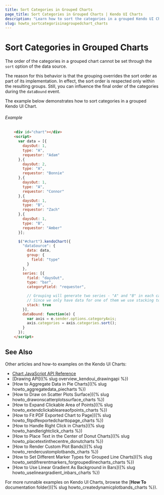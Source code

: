 ```yaml
---
title: Sort Categories in Grouped Charts
page_title: Sort Categories in Grouped Charts | Kendo UI Charts
description: "Learn how to sort the categories in a grouped Kendo UI Chart."
slug: howto_sortcategorisinagroupedchart_charts
---
```


# Sort Categories in Grouped Charts

The order of the categories in a grouped chart cannot be set through the `sort` option of the data source.

The reason for this behavior is that the grouping overrides the sort order as part of its implementation. In effect, the sort order is respected only within the resulting groups. Still, you can influence the final order of the categories during the `dataBound` event.

The example below demonstrates how to sort categories in a grouped Kendo UI Chart.

###### Example

```html
    <div id="chart"></div>
    <script>
      var data = [{
        daysOut: 1,
        type: "A",
        requestor: "Adam"
      },{
        daysOut: 2,
        type: "A",
        requestor: "Bonnie"
      },{
        daysOut: 1,
        type: "A",
        requestor: "Connor"
      },{
        daysOut: 1,
        type: "B",
        requestor: "Zach"
      },{
        daysOut: 1,
        type: "B",
        requestor: "Amber"
      }];

      $("#chart").kendoChart({
        "dataSource": {
          data: data,
          group: {
            field: "type"
          }
        },
        series: [{
          field: "daysOut",
          type: "bar",
          categoryField: "requestor",

          // Grouping will generate two series - "A" and "B" in each category
          // Since we only have data for one of them we use stacking to remove the empty space
          stack: true
        }],
        dataBound: function(e) {
          var axis = e.sender.options.categoryAxis;
          axis.categories = axis.categories.sort();
        }
      });
    </script>
```

## See Also

Other articles and how-to examples on the Kendo UI Charts:

* [Chart JavaScript API Reference](/api/javascript/dataviz/ui/chart)
* [Drawing API]({% slug overview_kendoui_drawingapi %})
* [How to Aggregate Data in Pie Charts]({% slug howto_aggregatedata_piecharts %})
* [How to Draw on Scatter Plots Surface]({% slug howto_drawonscatterplotssurface_charts %})
* [How to Expand Clickable Area of Points]({% slug howto_extendclickableareaofpoints_charts %})
* [How to Fit PDF Exported Chart to Page]({% slug howto_fitpdfexportedcharttopage_charts %})
* [How to Handle Right Click in Charts]({% slug howto_handlerightclick_charts %})
* [How to Place Text in the Center of Donut Charts]({% slug howto_placetextinthecentre_donutcharts %})
* [How to Render Custom Plot Bands]({% slug howto_rendercustomplotbands_charts %})
* [How to Set Different Marker Types for Grouped Line Charts]({% slug howto_setdifrerentmarkers_forgroupedlinecharts_charts %})
* [How to Use Linear Gradient As Background in Bars]({% slug howto_uselineargradient_inbars_charts %})

For more runnable examples on Kendo UI Charts, browse the [**How To** documentation folder]({% slug howto_createdynamicplotbands_charts %}).
